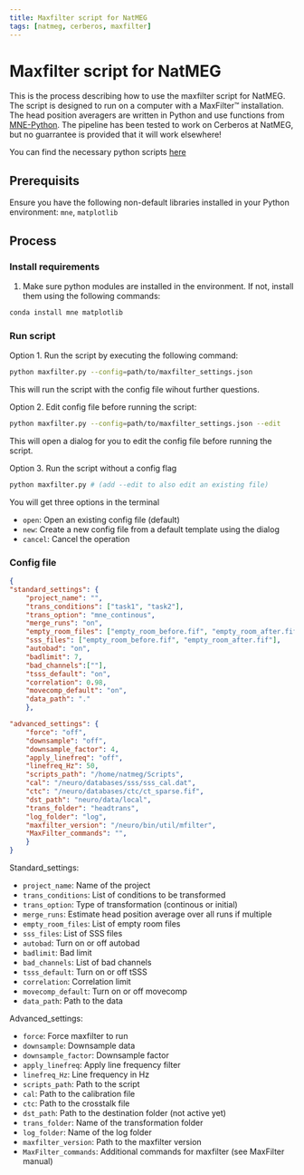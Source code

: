 ```yaml
---
title: Maxfilter script for NatMEG
tags: [natmeg, cerberos, maxfilter]
---
```

# Maxfilter script for NatMEG

This is the process describing how to use the maxfilter script for NatMEG. The script is designed to run on a computer with a MaxFilter™ installation. The head position averagers are written in Python and use functions from [MNE-Python](https://martinos.org/mne/stable/index.html). The pipeline has been tested to work on Cerberos at NatMEG, but no guarrantee is provided that it will work elsewhere!

You can find the necessary python scripts [here](https://github.com/natmegsweden/natmeg_utils)

## Prerequisits
Ensure you have the following non-default libraries installed in your Python environment: `mne`, `matplotlib`

## Process

### Install requirements

1. Make sure python modules are installed in the environment. If not, install them using the following commands:

```bash
conda install mne matplotlib
```

### Run script

Option 1. Run the script by executing the following command:

```bash
python maxfilter.py --config=path/to/maxfilter_settings.json
```
This will run the script with the config file wihout further questions.

Option 2. Edit config file before running the script:

```bash
python maxfilter.py --config=path/to/maxfilter_settings.json --edit
```
This will open a dialog for you to edit the config file before running the script.

Option 3. Run the script without a config flag
```bash
python maxfilter.py # (add --edit to also edit an existing file)
```
You will get three options in the terminal
- `open`: Open an existing config file (default)
- `new`: Create a new config file from a default template using the dialog
- `cancel`: Cancel the operation

### Config file

```json
{
"standard_settings": {
    "project_name": "",
    "trans_conditions": ["task1", "task2"],
    "trans_option": "mne_continous",
    "merge_runs": "on",
    "empty_room_files": ["empty_room_before.fif", "empty_room_after.fif"],
    "sss_files": ["empty_room_before.fif", "empty_room_after.fif"],
    "autobad": "on",
    "badlimit": 7,
    "bad_channels":[""],
    "tsss_default": "on",
    "correlation": 0.98,
    "movecomp_default": "on",
    "data_path": "."
    },

"advanced_settings": {
    "force": "off",
    "downsample": "off",
    "downsample_factor": 4,
    "apply_linefreq": "off",
    "linefreq_Hz": 50,
    "scripts_path": "/home/natmeg/Scripts",
    "cal": "/neuro/databases/sss/sss_cal.dat",
    "ctc": "/neuro/databases/ctc/ct_sparse.fif",
    "dst_path": "neuro/data/local",
    "trans_folder": "headtrans",
    "log_folder": "log",
    "maxfilter_version": "/neuro/bin/util/mfilter",
    "MaxFilter_commands": "",
    }
}
```

Standard_settings:

- `project_name`: Name of the project
- `trans_conditions`: List of conditions to be transformed
- `trans_option`: Type of transformation (continous or initial)
- `merge_runs`: Estimate head position average over all runs if multiple
- `empty_room_files`: List of empty room files
- `sss_files`: List of SSS files
- `autobad`: Turn on or off autobad
- `badlimit`: Bad limit
- `bad_channels`: List of bad channels
- `tsss_default`: Turn on or off tSSS
- `correlation`: Correlation limit
- `movecomp_default`: Turn on or off movecomp
- `data_path`: Path to the data

Advanced_settings:

- `force`: Force maxfilter to run
- `downsample`: Downsample data
- `downsample_factor`: Downsample factor
- `apply_linefreq`: Apply line frequency filter
- `linefreq_Hz`: Line frequency in Hz
- `scripts_path`: Path to the script
- `cal`: Path to the calibration file
- `ctc`: Path to the crosstalk file
- `dst_path`: Path to the destination folder (not active yet)
- `trans_folder`: Name of the transformation folder
- `log_folder`: Name of the log folder
- `maxfilter_version`: Path to the maxfilter version
- `MaxFilter_commands`: Additional commands for maxfilter (see MaxFilter manual)